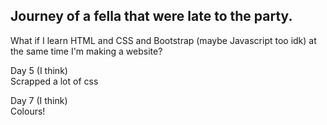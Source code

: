<h2>Journey of a fella that were late to the party.</h2>

What if I learn HTML and CSS and Bootstrap (maybe Javascript too idk) at the same time I'm making a website?

Day 5 (I think) 
<br>
Scrapped a lot of css

Day 7 (I think)
<br>
Colours!

